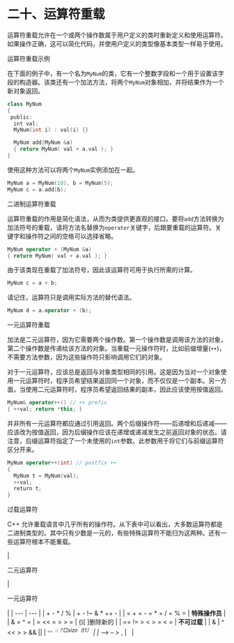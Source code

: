 # 二十、运算符重载

运算符重载允许在一个或两个操作数属于用户定义的类时重新定义和使用运算符。如果操作正确，这可以简化代码，并使用户定义的类型像基本类型一样易于使用。

运算符重载示例

在下面的例子中，有一个名为`MyNum`的类，它有一个整数字段和一个用于设置该字段的构造器。该类还有一个加法方法，将两个`MyNum`对象相加，并将结果作为一个新对象返回。

```cpp
class MyNum
{
 public:
  int val;
  MyNum(int i) : val(i) {}

  MyNum add(MyNum &a)
  { return MyNum( val + a.val ); }
}
```

使用这种方法可以将两个`MyNum`实例添加在一起。

```cpp
MyNum a = MyNum(10), b = MyNum(5);
MyNum c = a.add(b);
```

二进制运算符重载

运算符重载的作用是简化语法，从而为类提供更直观的接口。要将`add`方法转换为加法符号的重载，请将方法名替换为`operator`关键字，后跟要重载的运算符。关键字和操作符之间的空格可以选择省略。

```cpp
MyNum operator + (MyNum &a)
{ return MyNum( val + a.val ); }
```

由于该类现在重载了加法符号，因此该运算符可用于执行所需的计算。

```cpp
MyNum c = a + b;
```

请记住，运算符只是调用实际方法的替代语法。

```cpp
MyNum d = a.operator + (b);
```

一元运算符重载

加法是二元运算符，因为它需要两个操作数。第一个操作数是调用该方法的对象，第二个操作数是传递给该方法的对象。当重载一元操作符时，比如前缀增量(`++`)，不需要方法参数，因为这些操作符只影响调用它们的对象。

对于一元运算符，应该总是返回与对象类型相同的引用。这是因为当对一个对象使用一元运算符时，程序员希望结果返回同一个对象，而不仅仅是一个副本。另一方面，当使用二元运算符时，程序员希望返回结果的副本，因此应该使用按值返回。

```cpp
MyNum& operator++() // ++ prefix
{ ++val; return *this; }
```

并非所有一元运算符都应通过引用返回。两个后缀操作符——后递增和后递减——应该改为按值返回，因为后缀操作应该在递增或递减发生之前返回对象的状态。请注意，后缀运算符指定了一个未使用的`int`参数。此参数用于将它们与前缀运算符区分开来。

```cpp
MyNum operator++(int) // postfix ++
{
  MyNum t = MyNum(val);
  ++val;
  return t;
}
```

过载运算符

C++ 允许重载语言中几乎所有的操作符。从下表中可以看出，大多数运算符都是二进制类型的。其中只有少数是一元的，有些特殊运算符不能归为这两种。还有一些运算符根本不能重载。

| 

二元运算符

 | 

一元运算符

 |
| --- | --- |
| + - * / % | + - !~ & * ++ - |
| = + = - = * = / = % = | **特殊操作员** |
| & = ^ = &#124; = << = > > = | ()[ ]删除新的 |
| == != > < > = < = | **不可过载** |
| & &#124; ^ << > > && &#124;&#124; | <sup>。。*::？□sizo〔t1〕</sup> |
| –> – >* , |   |